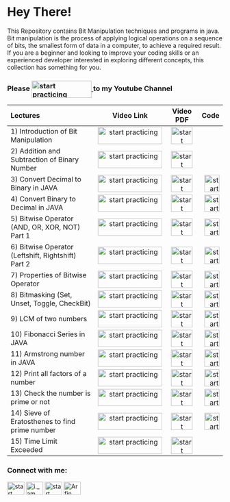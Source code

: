 
# Hey There!

This Repository contains Bit Manipulation techniques and programs in java. 
Bit manipulation is the process of applying logical operations on a sequence of bits, the smallest form of data in a computer, to achieve a required result.
If you are a beginner and looking to improve your coding skills or an experienced developer interested in exploring different concepts, this collection has something for you.





### Please <a href="https://www.youtube.com/@StartPracticing"> <img align="center" src="https://www.freeiconspng.com/uploads/youtube-subscribe-button-classic-png-2.png" alt="start practicing"  height="40" width="140" /> </a> to my Youtube Channel






| Lectures | Video Link | Video PDF | Code |
| :---         |     :---:      |  :---:      |         ---: |
| 1) Introduction of Bit Manipulation   | <a href="https://www.youtube.com/watch?v=_mfb4YE6KSc"> <img align="center" src="https://www.pngall.com/wp-content/uploads/2016/05/Click-Here-PNG-HD.png" alt="start practicing"  height="40" width="150" /> </a> <br>    | <a href="https://github.com/arfin-parween/Bit_Manipulation/blob/master/Notes%20for%20all%20programs/1.%20Bit%20introduction_.pdf"> <img align="center" src="https://toppng.com/uploads/preview/pdf-icon-11549528510ilxx4eex38.png" alt="start practicing"  height="40" width="50" /> </a> <br>    | 
| 2) Addition and Subtraction of Binary Number     | <a href="https://www.youtube.com/watch?v=SrjAhu6tISM"> <img align="center" src="https://www.pngall.com/wp-content/uploads/2016/05/Click-Here-PNG-HD.png" alt="start practicing"  height="40" width="150" /> </a> <br>    | <a href="https://github.com/arfin-parween/Bit_Manipulation/blob/master/Notes%20for%20all%20programs/2.%20Addition%20and%20subtraction%20of%20binary%20numbers_.pdf"> <img align="center" src="https://toppng.com/uploads/preview/pdf-icon-11549528510ilxx4eex38.png" alt="start practicing"  height="40" width="50" /> </a> <br>    |  
| 3) Convert Decimal to Binary in JAVA     | <a href="https://www.youtube.com/watch?v=v7tzgOl_DYk"> <img align="center" src="https://www.pngall.com/wp-content/uploads/2016/05/Click-Here-PNG-HD.png" alt="start practicing"  height="40" width="150" /> </a> <br>    | <a href="https://github.com/arfin-parween/Bit_Manipulation/blob/master/Notes%20for%20all%20programs/3.%20Convert%20decimal%20to%20binary_.pdf"> <img align="center" src="https://toppng.com/uploads/preview/pdf-icon-11549528510ilxx4eex38.png" alt="start practicing"  height="40" width="50" /> </a> <br>    |   <a href="https://github.com/arfin-parween/Mathematics/blob/master/src/PrintLastDigit.java"> <img align="center" src="https://w7.pngwing.com/pngs/279/249/png-transparent-java-logo-programming-language-java-plum-miscellaneous-text-orange-thumbnail.png" alt="start practicing"  height="40" width="35" /> </a> <br>    |
| 4) Convert Binary to Decimal in JAVA     | <a href="https://www.youtube.com/watch?v=mYsW1EGYY0c"> <img align="center" src="https://www.pngall.com/wp-content/uploads/2016/05/Click-Here-PNG-HD.png" alt="start practicing"  height="40" width="150" /> </a> <br>    | <a href="https://github.com/arfin-parween/Bit_Manipulation/blob/master/Notes%20for%20all%20programs/4.%20Binary%20to%20decimal_.pdf"> <img align="center" src="https://toppng.com/uploads/preview/pdf-icon-11549528510ilxx4eex38.png" alt="start practicing"  height="40" width="50" /> </a> <br>    |   <a href="https://github.com/arfin-parween/Mathematics/blob/master/src/CountDigit.java"> <img align="center" src="https://w7.pngwing.com/pngs/279/249/png-transparent-java-logo-programming-language-java-plum-miscellaneous-text-orange-thumbnail.png" alt="start practicing"  height="40" width="35" /> </a> <br>    |
| 5) Bitwise Operator (AND, OR, XOR, NOT)  Part 1    | <a href="https://www.youtube.com/watch?v=1MHDYjGImhg"> <img align="center" src="https://www.pngall.com/wp-content/uploads/2016/05/Click-Here-PNG-HD.png" alt="start practicing"  height="40" width="150" /> </a> <br>    | <a href="https://github.com/arfin-parween/Bit_Manipulation/blob/master/Notes%20for%20all%20programs/5.%20Bitwise%20operator_.pdf"> <img align="center" src="https://toppng.com/uploads/preview/pdf-icon-11549528510ilxx4eex38.png" alt="start practicing"  height="40" width="50" /> </a> <br>    |   <a href="https://github.com/arfin-parween/Mathematics/blob/master/src/SumOfDigit.java"> <img align="center" src="https://w7.pngwing.com/pngs/279/249/png-transparent-java-logo-programming-language-java-plum-miscellaneous-text-orange-thumbnail.png" alt="start practicing"  height="40" width="35" /> </a> <br>    |
| 6) Bitwise Operator (Leftshift, Rightshift)  Part 2     | <a href="https://www.youtube.com/watch?v=PTmHOxrZu8o"> <img align="center" src="https://www.pngall.com/wp-content/uploads/2016/05/Click-Here-PNG-HD.png" alt="start practicing"  height="40" width="150" /> </a> <br>    | <a href="https://github.com/arfin-parween/Bit_Manipulation/blob/master/Notes%20for%20all%20programs/6.%20Bitwise%20operator%20part%202_.pdf"> <img align="center" src="https://toppng.com/uploads/preview/pdf-icon-11549528510ilxx4eex38.png" alt="start practicing"  height="40" width="50" /> </a> <br>    |   <a href="https://github.com/arfin-parween/Mathematics/blob/master/src/Palindrome.java"> <img align="center" src="https://w7.pngwing.com/pngs/279/249/png-transparent-java-logo-programming-language-java-plum-miscellaneous-text-orange-thumbnail.png" alt="start practicing"  height="40" width="35" /> </a> <br>    |
| 7) Properties of Bitwise Operator     | <a href="https://www.youtube.com/watch?v=yFu6J2_gyZQ"> <img align="center" src="https://www.pngall.com/wp-content/uploads/2016/05/Click-Here-PNG-HD.png" alt="start practicing"  height="40" width="150" /> </a> <br>    | <a href="https://github.com/arfin-parween/Bit_Manipulation/blob/master/Notes%20for%20all%20programs/7.%20Properties%20of%20Bitwise%20operator_.pdf"> <img align="center" src="https://toppng.com/uploads/preview/pdf-icon-11549528510ilxx4eex38.png" alt="start practicing"  height="40" width="50" /> </a> <br>    |   <a href="https://github.com/arfin-parween/Mathematics/blob/master/src/FactorialOfNumber.java"> <img align="center" src="https://w7.pngwing.com/pngs/279/249/png-transparent-java-logo-programming-language-java-plum-miscellaneous-text-orange-thumbnail.png" alt="start practicing"  height="40" width="35" /> </a> <br>    |
| 8) Bitmasking (Set, Unset, Toggle, CheckBit)     | <a href="https://www.youtube.com/watch?v=s2QdsgSeXOk"> <img align="center" src="https://www.pngall.com/wp-content/uploads/2016/05/Click-Here-PNG-HD.png" alt="start practicing"  height="40" width="150" /> </a> <br>    | <a href="https://github.com/arfin-parween/Bit_Manipulation/blob/master/Notes%20for%20all%20programs/8.%20Bit%20masking_.pdf"> <img align="center" src="https://toppng.com/uploads/preview/pdf-icon-11549528510ilxx4eex38.png" alt="start practicing"  height="40" width="50" /> </a> <br>    |   <a href="https://github.com/arfin-parween/Mathematics/blob/master/src/GcdOrHcf.java"> <img align="center" src="https://w7.pngwing.com/pngs/279/249/png-transparent-java-logo-programming-language-java-plum-miscellaneous-text-orange-thumbnail.png" alt="start practicing"  height="40" width="35" /> </a> <br>    |
| 9) LCM of two numbers     | <a href="https://www.youtube.com/watch?v=ygX1NAEenWQ"> <img align="center" src="https://www.pngall.com/wp-content/uploads/2016/05/Click-Here-PNG-HD.png" alt="start practicing"  height="40" width="150" /> </a> <br>    | <a href="https://github.com/arfin-parween/Mathematics/blob/master/Notes%20for%20all%20programs/9.%20LCM.pdf"> <img align="center" src="https://toppng.com/uploads/preview/pdf-icon-11549528510ilxx4eex38.png" alt="start practicing"  height="40" width="50" /> </a> <br>    |   <a href="https://github.com/arfin-parween/Mathematics/blob/master/src/LCMOFTwo.java"> <img align="center" src="https://w7.pngwing.com/pngs/279/249/png-transparent-java-logo-programming-language-java-plum-miscellaneous-text-orange-thumbnail.png" alt="start practicing"  height="40" width="35" /> </a> <br>    |
| 10) Fibonacci Series in JAVA   | <a href="https://www.youtube.com/watch?v=zD7uQ3u3qac"> <img align="center" src="https://www.pngall.com/wp-content/uploads/2016/05/Click-Here-PNG-HD.png" alt="start practicing"  height="40" width="150" /> </a> <br>    | <a href="https://github.com/arfin-parween/Mathematics/blob/master/Notes%20for%20all%20programs/10.%20Fibonacci%20series.pdf"> <img align="center" src="https://toppng.com/uploads/preview/pdf-icon-11549528510ilxx4eex38.png" alt="start practicing"  height="40" width="50" /> </a> <br>    |   <a href="https://github.com/arfin-parween/Mathematics/blob/master/src/FibonacciSeries.java"> <img align="center" src="https://w7.pngwing.com/pngs/279/249/png-transparent-java-logo-programming-language-java-plum-miscellaneous-text-orange-thumbnail.png" alt="start practicing"  height="40" width="35" /> </a> <br>    |
| 11) Armstrong number in JAVA     | <a href="https://www.youtube.com/watch?v=6-szE6pEzYw"> <img align="center" src="https://www.pngall.com/wp-content/uploads/2016/05/Click-Here-PNG-HD.png" alt="start practicing"  height="40" width="150" /> </a> <br>    | <a href="https://github.com/arfin-parween/Mathematics/blob/master/Notes%20for%20all%20programs/11.%20%20Armstrong%20number.pdf"> <img align="center" src="https://toppng.com/uploads/preview/pdf-icon-11549528510ilxx4eex38.png" alt="start practicing"  height="40" width="50" /> </a> <br>    |   <a href="https://github.com/arfin-parween/Mathematics/blob/master/src/ArmstrongNumber.java"> <img align="center" src="https://w7.pngwing.com/pngs/279/249/png-transparent-java-logo-programming-language-java-plum-miscellaneous-text-orange-thumbnail.png" alt="start practicing"  height="40" width="35" /> </a> <br>    |
| 12) Print all factors of a number     | <a href="https://www.youtube.com/watch?v=cgJ_l7L603k"> <img align="center" src="https://www.pngall.com/wp-content/uploads/2016/05/Click-Here-PNG-HD.png" alt="start practicing"  height="40" width="150" /> </a> <br>    | <a href="https://github.com/arfin-parween/Mathematics/blob/master/Notes%20for%20all%20programs/12.%20Factors%20of%20a%20number.pdf"> <img align="center" src="https://toppng.com/uploads/preview/pdf-icon-11549528510ilxx4eex38.png" alt="start practicing"  height="40" width="50" /> </a> <br>    |   <a href="https://github.com/arfin-parween/Mathematics/blob/master/src/AllFactors.java"> <img align="center" src="https://w7.pngwing.com/pngs/279/249/png-transparent-java-logo-programming-language-java-plum-miscellaneous-text-orange-thumbnail.png" alt="start practicing"  height="40" width="35" /> </a> <br>    |
| 13) Check the number is prime or not     | <a href="https://www.youtube.com/watch?v=73EhgDQE6F0"> <img align="center" src="https://www.pngall.com/wp-content/uploads/2016/05/Click-Here-PNG-HD.png" alt="start practicing"  height="40" width="150" /> </a> <br>    | <a href="https://github.com/arfin-parween/Mathematics/blob/master/Notes%20for%20all%20programs/13.%20Prime%20number.pdf"> <img align="center" src="https://toppng.com/uploads/preview/pdf-icon-11549528510ilxx4eex38.png" alt="start practicing"  height="40" width="50" /> </a> <br>    |   <a href="https://github.com/arfin-parween/Mathematics/blob/master/src/PrimeOrNot.java"> <img align="center" src="https://w7.pngwing.com/pngs/279/249/png-transparent-java-logo-programming-language-java-plum-miscellaneous-text-orange-thumbnail.png" alt="start practicing"  height="40" width="35" /> </a> <br>    |
| 14) Sieve of Eratosthenes to find prime number    | <a href="https://www.youtube.com/watch?v=N3aQJ_OM8Oc"> <img align="center" src="https://www.pngall.com/wp-content/uploads/2016/05/Click-Here-PNG-HD.png" alt="start practicing"  height="40" width="150" /> </a> <br>    | <a href="https://github.com/arfin-parween/Mathematics/blob/master/Notes%20for%20all%20programs/14.%20%20Sieve%20of%20Eratosthenes.pdf"> <img align="center" src="https://toppng.com/uploads/preview/pdf-icon-11549528510ilxx4eex38.png" alt="start practicing"  height="40" width="50" /> </a> <br>    |   <a href="https://github.com/arfin-parween/Mathematics/blob/master/src/SieveOfEratosthenes.java"> <img align="center" src="https://w7.pngwing.com/pngs/279/249/png-transparent-java-logo-programming-language-java-plum-miscellaneous-text-orange-thumbnail.png" alt="start practicing"  height="40" width="35" /> </a> <br>    |
| 15) Time Limit Exceeded     | <a href="https://www.youtube.com/watch?v=-FA8Dht8dF0"> <img align="center" src="https://www.pngall.com/wp-content/uploads/2016/05/Click-Here-PNG-HD.png" alt="start practicing"  height="40" width="150" /> </a> <br>    | <a href="https://github.com/arfin-parween/Mathematics/blob/master/Notes%20for%20all%20programs/15.%20Time%20limit%20exceeded.pdf"> <img align="center" src="https://toppng.com/uploads/preview/pdf-icon-11549528510ilxx4eex38.png" alt="start practicing"  height="40" width="50" /> </a> <br>    |   




<h3 align="left">Connect with me:</h3>
<p align="left">
<a href="https://twitter.com/@StartPracticing" target="blank"><img align="center" src="https://raw.githubusercontent.com/rahuldkjain/github-profile-readme-generator/master/src/images/icons/Social/twitter.svg" alt="start practicing" height="30" width="40" /></a>
<a href="https://instagram.com/i._am._arfin" target="blank"><img align="center" src="https://raw.githubusercontent.com/rahuldkjain/github-profile-readme-generator/master/src/images/icons/Social/instagram.svg" alt="i._am._arfin" height="30" width="40" /></a>
<a href="https://www.youtube.com/c/start practicing" target="blank"><img align="center" src="https://raw.githubusercontent.com/rahuldkjain/github-profile-readme-generator/master/src/images/icons/Social/youtube.svg" alt="start practicing" height="30" width="40" /></a>
<a href="https://www.linkedin.com/in/arfin-parween/" target="blank"><img align="center" src="https://i.stack.imgur.com/gVE0j.png" alt="Arfin Parween" height="30" width="40" /></a>
